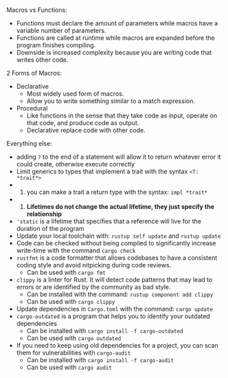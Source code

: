 Macros vs Functions:
- Functions must declare the amount of parameters while macros have a variable number of parameters.
- Functions are called at runtime while macros are expanded before the program finishes compiling.
- Downside is increased complexity because you are writing code that writes other code.

2 Forms of Macros:
- Declarative
	- Most widely used form of macros.
	- Allow you to write something similar to a match expression.
- Procedural
	- Like functions in the sense that they take code as input, operate on that code, and produce code as output.
	- Declarative replace code with other code.

Everything else:
- adding `?` to the end of a statement will allow it to return whatever error it could create, otherwise execute correctly
- Limit generics to types that implement a trait with the syntax `<T: *trait*>`
- 1.  you can make a trait a return type with the syntax: `impl *trait*`
- 1.  **Lifetimes do not change the actual lifetime, they just specify the relationship**
- `'static` is a lifetime that specifies that a reference will live for the duration of the program
- Update your local toolchain with: `rustup self update` and `rustup update`
- Code can be checked without being compiled to significantly increase write-time with the command `cargo check`
- `rustfmt` is a code formatter that allows codebases to have a consistent coding style and avoid nitpicking during code reviews.
	- Can be used with `cargo fmt`
- `clippy` is a linter for Rust. It will detect code patterns that may lead to errors or are identified by the community as bad style.
	- Can be installed with the command: `rustup component add clippy`
	- Can be used with `cargo clippy`
- Update dependencies in `Cargo.toml` with the command: `cargo update`
- `cargo-outdated` is a program that helps you to identify your outdated dependencies
	- Can be installed with `cargo install -f cargo-outdated`
	- Can be used with `cargo outdated`
- If you need to keep using old dependencies for a project, you can scan them for vulnerabilities with `cargo-audit`
	- Can be installed with `cargo install -f cargo-audit`
	- Can be used with `cargo audit`